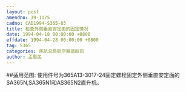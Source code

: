```yaml
---
layout: post
amendno: 39-1175
cadno: CAD1994-S365-03
title: 检查外侧垂直安定面的固定情况
date: 1994-04-18 00:00:00 +0800
effdate: 1994-04-28 00:00:00 +0800
tag: S365
categories: 民航总局航空器适航司
author: 孟惠民
---
```


##适用范围:
使用件号为365A13-3017-24固定螺栓固定外侧垂直安定面的SA365N,SA365N1和AS365N2直升机。

